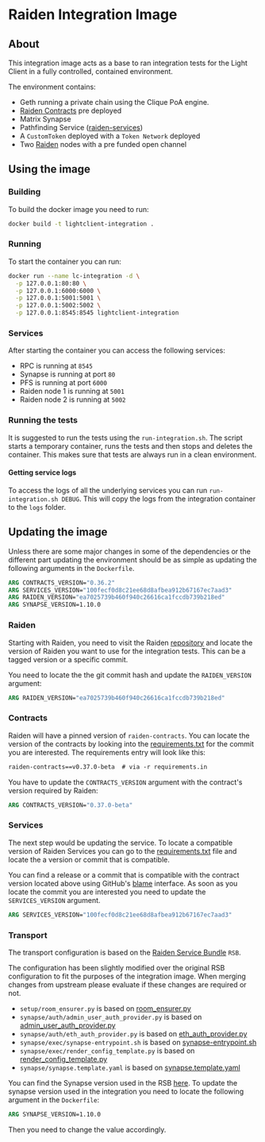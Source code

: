 # Raiden Integration Image

## About

This integration image acts as a base to ran integration tests for the Light Client in a fully controlled, 
contained environment.

The environment contains:
- Geth running a private chain using the Clique PoA engine.
- [Raiden Contracts](https://github.com/raiden-network/raiden-contracts) pre deployed
- Matrix Synapse
- Pathfinding Service ([raiden-services](https://github.com/raiden-network/raiden-services))
- A `CustomToken` deployed with a `Token Network` deployed
- Two [Raiden](https://github.com/raiden-network/raiden) nodes with a pre funded open channel

## Using the image

### Building

To build the docker image you need to run:

```bash
docker build -t lightclient-integration .
```  
  
### Running

To start the container you can run:

```bash
docker run --name lc-integration -d \
  -p 127.0.0.1:80:80 \
  -p 127.0.0.1:6000:6000 \
  -p 127.0.0.1:5001:5001 \
  -p 127.0.0.1:5002:5002 \
  -p 127.0.0.1:8545:8545 lightclient-integration
```

### Services

After starting the container you can access the following services:

- RPC is running at `8545`
- Synapse is running at port `80`
- PFS is running at port `6000`
- Raiden node 1 is running at `5001`
- Raiden node 2 is running at `5002`

### Running the tests

It is suggested to run the tests using the `run-integration.sh`. The script starts a temporary container,
runs the tests and then stops and deletes the container. This makes sure that tests are always run in 
a clean environment.

#### Getting service logs
To access the logs of all the underlying services you can run `run-integration.sh DEBUG`. This
will copy the logs from the integration container to the `logs` folder.

## Updating the image
Unless there are some major changes in some of the dependencies or the different part updating the environment should
be as simple as updating the following arguments in the `Dockerfile`.

```dockerfile
ARG CONTRACTS_VERSION="0.36.2"
ARG SERVICES_VERSION="100fecf0d8c21ee68d8afbea912b67167ec7aad3"
ARG RAIDEN_VERSION="ea7025739b460f940c26616ca1fccdb739b218ed"
ARG SYNAPSE_VERSION=1.10.0
```

### Raiden
Starting with Raiden, you need to visit the Raiden [repository](https://github.com/raiden-network/raiden/) and
locate the version of Raiden you want to use for the integration tests. This can be a tagged version or a specific commit.

You need to locate the the git commit hash and update the `RAIDEN_VERSION` argument:

```dockerfile
ARG RAIDEN_VERSION="ea7025739b460f940c26616ca1fccdb739b218ed"
```

### Contracts
Raiden will have a pinned version of `raiden-contracts`. You can locate the version of the contracts by looking into the
[requirements.txt](https://github.com/raiden-network/raiden/blob/ea7025739b460f940c26616ca1fccdb739b218ed/requirements/requirements.txt#L75)
for the commit you are interested. The requirements entry will look like this:
 
```requirements.txt
raiden-contracts==v0.37.0-beta  # via -r requirements.in
```

You have to update the `CONTRACTS_VERSION` argument with the contract's version required by Raiden:  

```dockerfile
ARG CONTRACTS_VERSION="0.37.0-beta"
```

### Services
The next step would be updating the service. To locate a compatible version of Raiden Services you can go to the [requirements.txt](https://github.com/raiden-network/raiden-services/blob/100fecf0d8c21ee68d8afbea912b67167ec7aad3/requirements.txt#L2)
file and locate the a version or commit that is compatible.

You can find a release or a commit that is compatible with the contract version located above using GitHub's [blame](https://github.com/raiden-network/raiden-services/blame/100fecf0d8c21ee68d8afbea912b67167ec7aad3/requirements.txt#L2) interface.
As soon as you locate the commit you are interested you need to update the `SERVICES_VERSION` argument.

```dockerfile
ARG SERVICES_VERSION="100fecf0d8c21ee68d8afbea912b67167ec7aad3"
```

### Transport
The transport configuration is based on the [Raiden Service Bundle](https://github.com/raiden-network/raiden-service-bundle/) `RSB`.

The configuration has been slightly modified over the original RSB configuration to fit the purposes of the integration image. 
When merging changes from upstream please evaluate if these changes are required or not. 

- `setup/room_ensurer.py` is based on [room_ensurer.py](https://github.com/raiden-network/raiden-service-bundle/blob/master/build/room_ensurer/room_ensurer.py)
- `synapse/auth/admin_user_auth_provider.py` is based on [admin_user_auth_provider.py](https://github.com/raiden-network/raiden-service-bundle/blob/master/build/synapse/admin_user_auth_provider.py)
- `synapse/auth/eth_auth_provider.py` is based on [eth_auth_provider.py](https://github.com/raiden-network/raiden-service-bundle/blob/master/build/synapse/eth_auth_provider.py)
- `synapse/exec/synapse-entrypoint.sh` is based on [synapse-entrypoint.sh](https://github.com/raiden-network/raiden-service-bundle/blob/master/build/synapse/synapse-entrypoint.sh)
- `synapse/exec/render_config_template.py` is based on [render_config_template.py](https://github.com/raiden-network/raiden-service-bundle/blob/master/build/synapse/render_config_template.py)
- `synapse/synapse.template.yaml` is based on [synapse.template.yaml](https://github.com/raiden-network/raiden-service-bundle/blob/master/config/synapse/synapse.template.yaml)

You can find the Synapse version used in the RSB [here](https://github.com/raiden-network/raiden-service-bundle/blob/e368e925003cac8d09c1d9007cf80c90f6ad73c3/BUILD_VERSIONS#L2).
To update the synapse version used in the integration you need to locate the following argument in the `Dockerfile`: 

```dockerfile
ARG SYNAPSE_VERSION=1.10.0
```

Then you need to change the value accordingly.
